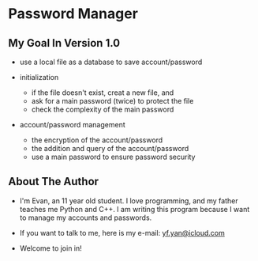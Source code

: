 # Password Manager

## My Goal In Version 1.0

* use a local file as a database to save account/password

* initialization
  * if the file doesn't exist, creat a new file, and
  * ask for a main password (twice) to protect the file
  * check the complexity of the main password

* account/password management
  * the encryption of the account/password
  * the addition and query of the account/password
  * use a main password to ensure password security

## About The Author

* I'm Evan, an 11 year old student. I love programming, and my father teaches me Python and C++. I am writing this program because I want to manage my accounts and passwords.
  
* If you want to talk to me, here is my e-mail:
  yf.yan@icloud.com

* Welcome to join in!
